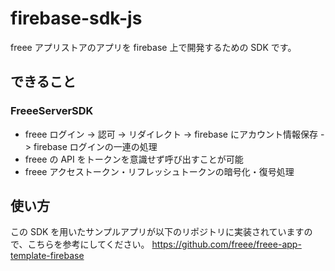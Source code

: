 # firebase-sdk-js

freee アプリストアのアプリを firebase 上で開発するための SDK です。

## できること

### FreeeServerSDK

- freee ログイン -> 認可 -> リダイレクト -> firebase にアカウント情報保存 -> firebase ログインの一連の処理
- freee の API をトークンを意識せず呼び出すことが可能
- freee アクセストークン・リフレッシュトークンの暗号化・復号処理

## 使い方

この SDK を用いたサンプルアプリが以下のリポジトリに実装されていますので、こちらを参考にしてください。
https://github.com/freee/freee-app-template-firebase
